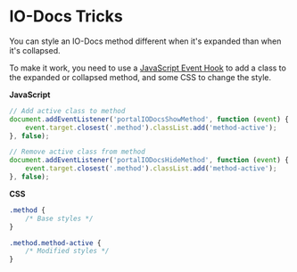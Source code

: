 # IO-Docs Tricks

You can style an IO-Docs method different when it's expanded than when it's collapsed.

To make it work, you need to use a [JavaScript Event Hook](/docs/read/customizing/Events) to add a class to the expanded or collapsed method, and some CSS to change the style.

**JavaScript**

```js
// Add active class to method
document.addEventListener('portalIODocsShowMethod', function (event) {
	event.target.closest('.method').classList.add('method-active');
}, false);

// Remove active class from method
document.addEventListener('portalIODocsHideMethod', function (event) {
	event.target.closest('.method').classList.add('method-active');
}, false);
```

**CSS**

```css
.method {
	/* Base styles */
}

.method.method-active {
	/* Modified styles */
}
```
